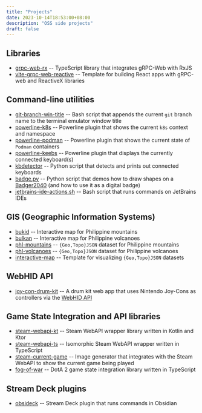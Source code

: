 ```yaml
---
title: "Projects"
date: 2023-10-14T18:53:00+08:00
description: "OSS side projects"
draft: false
---
```


## Libraries

- [grpc-web-rx](https://npmjs.com/package/grpc-web-rx) -- TypeScript library that integrates gRPC-Web with RxJS
- [vite-grpc-web-reactive](https://github.com/j4ckofalltrades/vite-grpc-web-reactive) -- Template for building React apps with gRPC-web and ReactiveX libraries

## Command-line utilities

- [git-branch-win-title](https://github.com/j4ckofalltrades/git-branch-win-title) -- Bash script that appends the current `git` branch name to the terminal emulator window title
- [powerline-k8s](https://github.com/j4ckofalltrades/powerline-k8s) -- Powerline plugin that shows the current `k8s` context and namespace
- [powerline-podman](https://github.com/j4ckofalltrades/powerline-podman) -- Powerline plugin that shows the current state of `Podman` containers
- [powerline-keebs](https://github.com/j4ckofalltrades/powerline-keebs) -- Powerline plugin that displays the currently connected keyboard(s)
- [kbdetector](https://github.com/j4ckofalltrades/kbdetector) -- Python script that detects and prints out connected keyboards
- [badge.py](https://gist.github.com/j4ckofalltrades/a4ec95b3e077fd7c294d20ef8095f480) -- Python script that demos how to draw shapes on a [Badger2040](https://shop.pimoroni.com/products/badger-2040) (and how to use it as a digital badge)
- [jetbrains-ide-actions.sh](https://gist.github.com/j4ckofalltrades/d7aac303466746e67287441e4fb9e0fe) -- Bash script that runs commands on JetBrains IDEs

## GIS (Geographic Information Systems)

- [bukid](https://github.com/j4ckofalltrades/bukid) -- Interactive map for Philippine mountains
- [bulkan](https://github.com/j4ckofalltrades/bulkan) -- Interactive map for Philippine volcanoes
- [phl-mountains](https://github.com/j4ckofalltrades/phl-mountains) -- `{Geo,Topo}JSON` dataset for Philippine mountains
- [phl-volcanoes](https://github.com/j4ckofalltrades/phl-volcanoes) -- `{Geo,Topo}JSON` dataset for Philippine volcanoes
- [interactive-map](https://github.com/j4ckofalltrades/interactive-map) -- Template for visualizing `{Geo,Topo}JSON` datasets

## WebHID API

- [joy-con-drum-kit](https://github.com/j4ckofalltrades/joy-con-drum-kit) -- A drum kit web app that uses Nintendo Joy-Cons as controllers via the [WebHID API](https://web.dev/hid)

## Game State Integration and API libraries

- [steam-webapi-kt](https://github.com/j4ckofalltrades/steam-webapi-kt) -- Steam WebAPI wrapper library written in Kotlin and Ktor
- [steam-webapi-ts](https://github.com/j4ckofalltrades/steam-webapi-ts) -- Isomorphic Steam WebAPI wrapper written in TypeScript 
- [steam-current-game](https://github.com/j4ckofalltrades/steam-current-game) -- Image generator that integrates with the Steam WebAPI to show the current game being played
- [fog-of-war](https://github.com/j4ckofalltrades/fog-of-war) -- DotA 2 game state integration library written in TypeScript

## Stream Deck plugins

- [obsideck](https://github.com/j4ckofalltrades/obsideck)️ -- Stream Deck plugin that runs commands in Obsidian
